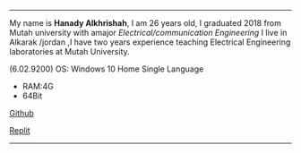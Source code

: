 ___
My name is **Hanady Alkhrishah**, I am 26 years old, I graduated 2018 from Mutah university with  amajor *Electrical/communication Engineering*
I live in Alkarak /jordan ,I have two years experience teaching Electrical Engineering laboratories
at Mutah University.

(6.02.9200)  OS: Windows 10 Home Single Language
* RAM:4G
* 64Bit

[Github](https://github.com/Hanadykhrishah)

[Replit](https://replit.com/@Hanady94)
 
___
